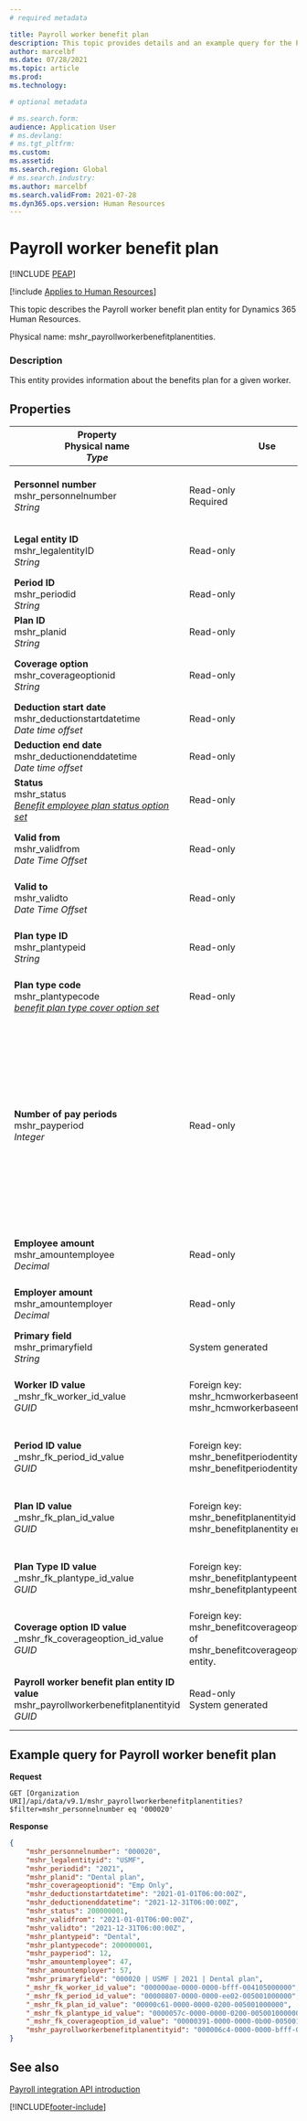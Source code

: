 ```yaml
---
# required metadata

title: Payroll worker benefit plan
description: This topic provides details and an example query for the Payroll worker benefit plan entity in Dynamics 365 Human Resources.
author: marcelbf
ms.date: 07/28/2021
ms.topic: article
ms.prod: 
ms.technology: 

# optional metadata

# ms.search.form: 
audience: Application User
# ms.devlang: 
# ms.tgt_pltfrm: 
ms.custom: 
ms.assetid: 
ms.search.region: Global
# ms.search.industry: 
ms.author: marcelbf
ms.search.validFrom: 2021-07-28
ms.dyn365.ops.version: Human Resources
---
```


# Payroll worker benefit plan


[!INCLUDE [PEAP](../includes/peap-1.md)]

[!include [Applies to Human Resources](../includes/applies-to-hr.md)]

This topic describes the Payroll worker benefit plan entity for Dynamics 365 Human Resources.

Physical name: mshr_payrollworkerbenefitplanentities.

### Description

This entity provides information about the benefits plan for a given worker.

## Properties

| Property</br>**Physical name**</br>***Type*** | Use | Description |
| --- | --- | --- |
| **Personnel number**</br>mshr_personnelnumber</br>*String* | Read-only</br>Required | The employee's unique personnel number. |
| **Legal entity ID**</br>mshr_legalentityID</br>*String* | Read-only | Specifies the legal entity (company). |
| **Period ID**</br>mshr_periodid</br>*String* | Read-only | The identifier of the period. |
| **Plan ID**</br>mshr_planid</br>*String* | Read-only | The identifier of the plan. |
| **Coverage option**</br>mshr_coverageoptionid</br>*String* | Read-only | Identification of the coverage option. |
| **Deduction start date**</br>mshr_deductionstartdatetime</br>*Date time offset* | Read-only | Deduction start date. |
| **Deduction end date**</br>mshr_deductionenddatetime</br>*Date time offset* | Read-only | Deduction end date. |
| **Status**</br>mshr_status</br>*[Benefit employee plan status option set](hr-admin-integration-payroll-api-benefit-employee-plan-status.md)* | Read-only | Status for the benefit plan. |
| **Valid from**</br>mshr_validfrom</br>*Date Time Offset* | Read-only | The time from which this record is valid. |
| **Valid to**</br>mshr_validto</br>*Date Time Offset* |  Read-only | The time up to which this record is valid. |
| **Plan type ID**</br>mshr_plantypeid</br>*String* | Read-only | The identifier of the plan type. |
| **Plan type code**</br>mshr_plantypecode</br>*[benefit plan type cover option set](hr-admin-integration-payroll-api-benefit-plan-type-cover.md)* | Read-only | The specification of the plan type. |
| **Number of pay periods**</br>mshr_payperiod</br>*Integer* | Read-only | The number of pay periods that represents how often the benefit provider or employees are paid. This amount will be used to calculate the employee's annual benefit salary amount. |
| **Employee amount**</br>mshr_amountemployee</br>*Decimal* | Read-only | The employee amount or percentage. |
| **Employer amount**</br>mshr_amountemployer</br>*Decimal* | Read-only | The employer amount or percentage. |
| **Primary field**</br>mshr_primaryfield</br>*String* | System generated | Primary field. |
| **Worker ID value** </br>_mshr_fk_worker_id_value</br>*GUID* | Foreign key: mshr_hcmworkerbaseentityid of mshr_hcmworkerbaseentity entity. | System-generated unique identifier for the worker. |
| **Period ID value**</br> _mshr_fk_period_id_value</br>*GUID* | Foreign key: mshr_benefitperiodentityid of mshr_benefitperiodentity entity. | System-generated unique identifier for the period. |
| **Plan ID value**</br> _mshr_fk_plan_id_value</br>*GUID* | Foreign key: mshr_benefitplanentityid of mshr_benefitplanentity entity. | System-generated unique identifier for the plan. |
| **Plan Type ID value**</br> _mshr_fk_plantype_id_value</br>*GUID* | Foreign key: mshr_benefitplantypeentityid of mshr_benefitplantypeentity entity. | System-generated unique identifier for the plan. |
| **Coverage option ID value**</br> _mshr_fk_coverageoption_id_value</br>*GUID* | Foreign key: mshr_benefitcoverageoptionentityid of mshr_benefitcoverageoptionentity entity. | System-generated unique identifier for the plan. |
| **Payroll worker benefit plan entity ID value**</br> mshr_payrollworkerbenefitplanentityid</br>*GUID* | Read-only </br> System generated | System-generated unique identifier for the record. |

## Example query for Payroll worker benefit plan

**Request**

```http
GET [Organization URI]/api/data/v9.1/mshr_payrollworkerbenefitplanentities?$filter=mshr_personnelnumber eq '000020'
```

**Response**

```json
{
    "mshr_personnelnumber": "000020",
    "mshr_legalentityid": "USMF",
    "mshr_periodid": "2021",
    "mshr_planid": "Dental plan",
    "mshr_coverageoptionid": "Emp Only",
    "mshr_deductionstartdatetime": "2021-01-01T06:00:00Z",
    "mshr_deductionenddatetime": "2021-12-31T06:00:00Z",
    "mshr_status": 200000001,
    "mshr_validfrom": "2021-01-01T06:00:00Z",
    "mshr_validto": "2021-12-31T06:00:00Z",
    "mshr_plantypeid": "Dental",
    "mshr_plantypecode": 200000001,
    "mshr_payperiod": 12,
    "mshr_amountemployee": 47,
    "mshr_amountemployer": 57,
    "mshr_primaryfield": "000020 | USMF | 2021 | Dental plan",
    "_mshr_fk_worker_id_value": "000000ae-0000-0000-bfff-004105000000",
    "_mshr_fk_period_id_value": "00000807-0000-0000-ee02-005001000000",
    "_mshr_fk_plan_id_value": "00000c61-0000-0000-0200-005001000000",
    "_mshr_fk_plantype_id_value": "0000057c-0000-0000-0200-005001000000",
    "_mshr_fk_coverageoption_id_value": "00000391-0000-0000-0b00-005001000000",
    "mshr_payrollworkerbenefitplanentityid": "000006c4-0000-0000-bfff-004105000000"
}
```
## See also

[Payroll integration API introduction](hr-admin-integration-payroll-api-introduction.md)

[!INCLUDE[footer-include](../includes/footer-banner.md)]

